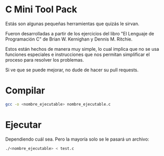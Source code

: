 # C Mini Tool Pack

Estás son algunas pequeñas herramientas que quizás le sirvan.

Fueron desarrolladas a partir de los ejercicios del libro "El Lenguaje de Programación C" de Brian W. Kernighan y Dennis M. Ritchie.

Estos están hechos de manera muy simple, lo cual implica que no se usa funciones especiales e instrucciones 
que nos permitan simplificar el proceso para resolver los problemas.

Si ve que se puede mejorar, no dude de hacer su pull requests.

# Compilar

```bash
gcc -o <nombre_ejecutable> nombre_ejecutable.c
```

# Ejecutar

Dependiendo cuál sea. Pero la mayoría solo se le pasará un archivo:

```bash
./<nombre_ejecutable> < test.c
```

